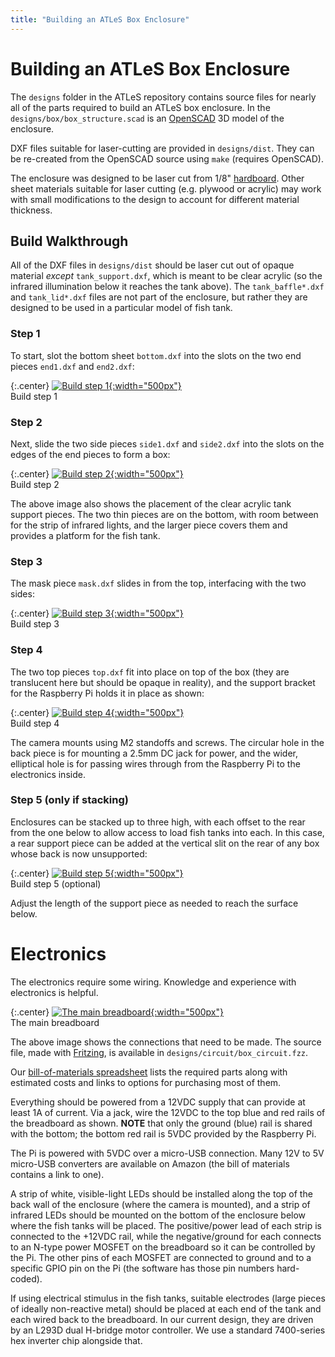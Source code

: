 ```yaml
---
title: "Building an ATLeS Box Enclosure"
---
```


# Building an ATLeS Box Enclosure

The `designs` folder in the ATLeS repository contains source files for nearly all of the parts required to build an ATLeS box enclosure.  In the `designs/box/box_structure.scad` is an [OpenSCAD](http://www.openscad.org/) 3D model of the enclosure.

DXF files suitable for laser-cutting are provided in `designs/dist`.  They can be re-created from the OpenSCAD source using `make` (requires OpenSCAD).

The enclosure was designed to be laser cut from 1/8" [hardboard](https://en.wikipedia.org/wiki/Hardboard).  Other sheet materials suitable for laser cutting (e.g. plywood or acrylic) may work with small modifications to the design to account for different material thickness.

## Build Walkthrough

All of the DXF files in `designs/dist` should be laser cut out of opaque material *except* `tank_support.dxf`, which is meant to be clear acrylic (so the infrared illumination below it reaches the tank above).  The `tank_baffle*.dxf` and `tank_lid*.dxf` files are not part of the enclosure, but rather they are designed to be used in a particular model of fish tank.


### Step 1
To start, slot the bottom sheet `bottom.dxf` into the slots on the two end pieces `end1.dxf` and `end2.dxf`:

{:.center}
[![Build step 1](imgs/box_structure_1.png){:width="500px"}](imgs/box_structure_1.png)<br>
Build step 1

### Step 2
Next, slide the two side pieces `side1.dxf` and `side2.dxf` into the slots on the edges of the end pieces to form a box:

{:.center}
[![Build step 2](imgs/box_structure_2.png){:width="500px"}](imgs/box_structure_2.png)<br>
Build step 2

The above image also shows the placement of the clear acrylic tank support pieces.  The two thin pieces are on the bottom, with room between for the strip of infrared lights, and the larger piece covers them and provides a platform for the fish tank.

### Step 3
The mask piece `mask.dxf` slides in from the top, interfacing with the two sides:

{:.center}
[![Build step 3](imgs/box_structure_3.png){:width="500px"}](imgs/box_structure_3.png)<br>
Build step 3

### Step 4
The two top pieces `top.dxf` fit into place on top of the box (they are translucent here but should be opaque in reality), and the support bracket for the Raspberry Pi holds it in place as shown:

{:.center}
[![Build step 4](imgs/box_structure_4.png){:width="500px"}](imgs/box_structure_4.png)<br>
Build step 4

The camera mounts using M2 standoffs and screws.  The circular hole in the back piece is for mounting a 2.5mm DC jack for power, and the wider, elliptical hole is for passing wires through from the Raspberry Pi to the electronics inside.

### Step 5 (only if stacking)
Enclosures can be stacked up to three high, with each offset to the rear from the one below to allow access to load fish tanks into each.  In this case, a rear support piece can be added at the vertical slit on the rear of any box whose back is now unsupported:

{:.center}
[![Build step 5](imgs/box_structure_5.png){:width="500px"}](imgs/box_structure_5.png)<br>
Build step 5 (optional)

Adjust the length of the support piece as needed to reach the surface below.

# Electronics

The electronics require some wiring.  Knowledge and experience with electronics is helpful.

{:.center}
[![The main breadboard](imgs/box_circuit_bb.png){:width="500px"}](imgs/box_circuit_bb.png)<br>
The main breadboard

The above image shows the connections that need to be made.  The source file, made with [Fritzing](http://fritzing.org/), is available in `designs/circuit/box_circuit.fzz`.

Our [bill-of-materials spreadsheet](https://docs.google.com/spreadsheets/d/1JdE_qXsXnkHEHv3YeQ8cLeGDJKUJM5uZkHw2dTtAtYg/edit?usp=sharing) lists the required parts along with estimated costs and links to options for purchasing most of them.

Everything should be powered from a 12VDC supply that can provide at least 1A of current.  Via a jack, wire the 12VDC to the top blue and red rails of the breadboard as shown.  **NOTE** that only the ground (blue) rail is shared with the bottom; the bottom red rail is 5VDC provided by the Raspberry Pi.

The Pi is powered with 5VDC over a micro-USB connection.  Many 12V to 5V micro-USB converters are available on Amazon (the bill of materials contains a link to one).

A strip of white, visible-light LEDs should be installed along the top of the back wall of the enclosure (where the camera is mounted), and a strip of infrared LEDs should be mounted on the bottom of the enclosure below where the fish tanks will be placed.  The positive/power lead of each strip is connected to the +12VDC rail, while the negative/ground for each connects to an N-type power MOSFET on the breadboard so it can be controlled by the Pi.  The other pins of each MOSFET are connected to ground and to a specific GPIO pin on the Pi (the software has those pin numbers hard-coded).

If using electrical stimulus in the fish tanks, suitable electrodes (large pieces of ideally non-reactive metal) should be placed at each end of the tank and each wired back to the breadboard.  In our current design, they are driven by an L293D dual H-bridge motor controller.  We use a standard 7400-series hex inverter chip alongside that.
